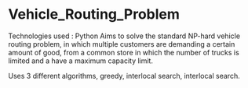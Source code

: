 # Vehicle_Routing_Problem
Technologies used : Python
Aims to solve the standard NP-hard vehicle routing problem, in which multiple customers are demanding a certain amount of
good, from a common store in which the number of trucks is limited and a have a maximum capacity limit.

Uses 3 different algorithms, greedy, interlocal search, interlocal search.
